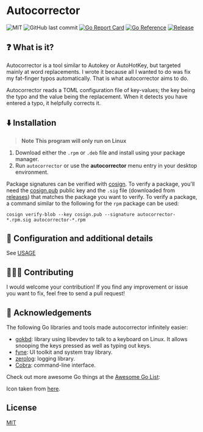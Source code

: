 # Autocorrector

![MIT](https://img.shields.io/github/license/joshuar/autocorrector)
![GitHub last commit](https://img.shields.io/github/last-commit/joshuar/autocorrector)
[![Go Report Card](https://goreportcard.com/badge/github.com/joshuar/autocorrector?style=flat-square)](https://goreportcard.com/report/github.com/joshuar/autocorrector)
[![Go Reference](https://pkg.go.dev/badge/github.com/joshuar/autocorrector.svg)](https://pkg.go.dev/github.com/joshuar/autocorrector)
[![Release](https://img.shields.io/github/release/joshuar/autocorrector.svg?style=flat-square)](https://github.com/joshuar/autocorrector/releases/latest)

## ❓ What is it?

Autocorrector is a tool similar to Autokey or AutoHotKey, but targeted mainly at
word replacements.  I wrote it because all I wanted to do was fix my fat-finger
typos automatically.  That is what autocorrector aims to do.

Autocorrector reads a TOML configuration file of key-values; the key being the
typo and the value being the replacement.  When it detects you have entered a
typo, it helpfully corrects it.

## ⬇️ Installation

> **Note**
> **This program will only run on Linux**

1. Download either the `.rpm` or `.deb` file and install using your package
   manager.
2. Run `autocorrector` or use the **autocorrector** menu entry in your desktop
   environment.

Package signatures can be verified with
[cosign](https://github.com/sigstore/cosign). To verify a package, you'll need
the [cosign.pub](cosign.pub) public key and the `.sig` file (downloaded from
[releases](https://github.com/joshuar/autocorrector/releases)) that matches the
package you want to verify. To verify a package, a command similar to the
following for the `rpm` package can be used:

```shell
cosign verify-blob --key cosign.pub --signature autocorrector-*.rpm.sig autocorrector-*.rpm
```


## 📝 Configuration and additional details

See [USAGE](USAGE.md)

## 🧑‍🤝‍🧑 Contributing

I would welcome your contribution! If you find any improvement or issue you want
to fix, feel free to send a pull request!

## 🙌 Acknowledgements

The following Go libraries and tools made autocorrector infinitely easier:

- [gokbd](https://github.com/joshuar/gokbd): library using libevdev to talk to a
  keyboard on Linux. It allows snooping the keys pressed as well as typing out
  keys.
- [fyne](https://fyne.io/): UI toolkit and system tray library.
- [zerolog](https://github.com/rs/zerolog): logging library.
- [Cobra](https://github.com/spf13/cobra): command-line interface.

Check out more awesome Go things at the [Awesome Go
List](https://github.com/avelino/awesome-go):

Icon taken from
[here](https://pixabay.com/vectors/spellcheck-correct-typo-errors-1292780/).

## License

[MIT](LICENSE)
